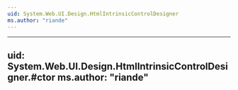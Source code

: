 ```yaml
---
uid: System.Web.UI.Design.HtmlIntrinsicControlDesigner
ms.author: "riande"
---
```


---
uid: System.Web.UI.Design.HtmlIntrinsicControlDesigner.#ctor
ms.author: "riande"
---
